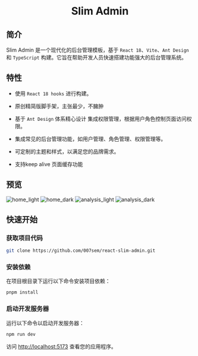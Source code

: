 <div align="center"> 
<br> 
<br>
<h1>Slim Admin 
</h1>
</div>


## 简介

Slim Admin 是一个现代化的后台管理模板，基于 `React 18`、`Vite`、`Ant Design` 和 `TypeScript` 构建。它旨在帮助开发人员快速搭建功能强大的后台管理系统。

## 特性

- 使用 `React 18 hooks` 进行构建。 

- 原创精简版脚手架，主张最少，不臃肿 
- 基于 `Ant Design` 体系精心设计 集成权限管理，根据用户角色控制页面访问权限。 
- 集成常见的后台管理功能，如用户管理、角色管理、权限管理等。 
- 可定制的主题和样式，以满足您的品牌需求。 
- 支持keep alive 页面缓存功能

## 预览

![home_light](https://007sem.github.io/img/home_light.png)
![home_dark](https://007sem.github.io/img/home_dark.png)
![analysis_light](https://007sem.github.io/img/analysis_light.png)
![analysis_dark](https://007sem.github.io/img/analysis_dark.png)



## 快速开始

### 获取项目代码

```bash
git clone https://github.com/007sem/react-slim-admin.git
```

### 安装依赖

在项目根目录下运行以下命令安装项目依赖：

```bash
pnpm install
```

### 启动开发服务器

运行以下命令以启动开发服务器：

```bash
npm run dev
```

访问 [http://localhost:5173](http://localhost:3001) 查看您的应用程序。